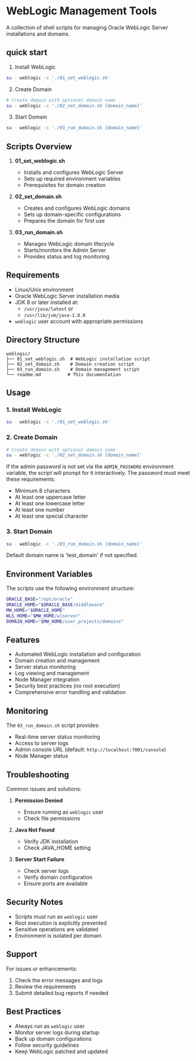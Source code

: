 # WebLogic Management Tools

A collection of shell scripts for managing Oracle WebLogic Server installations and domains.

## quick start

1. Install WebLogic
```bash
su - weblogic -c './01_set_weblogic.sh'
```

2. Create Domain
```bash
# Create domain with optional domain name
su - weblogic -c './02_set_domain.sh [domain_name]'
```

3. Start Domain
```bash
su - weblogic -c './03_run_domain.sh [domain_name]'
```


## Scripts Overview

1. **01_set_weblogic.sh**
   - Installs and configures WebLogic Server
   - Sets up required environment variables
   - Prerequisites for domain creation

2. **02_set_domain.sh**
   - Creates and configures WebLogic domains
   - Sets up domain-specific configurations
   - Prepares the domain for first use

3. **03_run_domain.sh**
   - Manages WebLogic domain lifecycle
   - Starts/monitors the Admin Server
   - Provides status and log monitoring

## Requirements

- Linux/Unix environment
- Oracle WebLogic Server installation media
- JDK 8 or later installed at:
  - `/usr/java/latest` or
  - `/usr/lib/jvm/java-1.8.0`
- `weblogic` user account with appropriate permissions

## Directory Structure

```text
weblogic/
├── 01_set_weblogic.sh  # WebLogic installation script
├── 02_set_domain.sh    # Domain creation script
├── 03_run_domain.sh    # Domain management script
└── readme.md          # This documentation
```

## Usage

### 1. Install WebLogic

```bash
su - weblogic -c './01_set_weblogic.sh'
```

### 2. Create Domain

```bash
# Create domain with optional domain name
su - weblogic -c './02_set_domain.sh [domain_name]'
```

If the admin password is not set via the `ADMIN_PASSWORD` environment variable, the script will prompt for it interactively. The password must meet these requirements:

- Minimum 8 characters
- At least one uppercase letter
- At least one lowercase letter
- At least one number
- At least one special character

### 3. Start Domain

```bash
su - weblogic -c './03_run_domain.sh [domain_name]'
```

Default domain name is 'test_domain' if not specified.

## Environment Variables

The scripts use the following environment structure:

```bash
ORACLE_BASE="/opt/oracle"
ORACLE_HOME="$ORACLE_BASE/middleware"
MW_HOME="$ORACLE_HOME"
WLS_HOME="$MW_HOME/wlserver"
DOMAIN_HOME="$MW_HOME/user_projects/domains"
```

## Features

- Automated WebLogic installation and configuration
- Domain creation and management
- Server status monitoring
- Log viewing and management
- Node Manager integration
- Security best practices (no root execution)
- Comprehensive error handling and validation

## Monitoring

The `03_run_domain.sh` script provides:

- Real-time server status monitoring
- Access to server logs
- Admin console URL (default: `http://localhost:7001/console`)
- Node Manager status

## Troubleshooting

Common issues and solutions:

1. **Permission Denied**
   - Ensure running as `weblogic` user
   - Check file permissions

2. **Java Not Found**
   - Verify JDK installation
   - Check JAVA_HOME setting

3. **Server Start Failure**
   - Check server logs
   - Verify domain configuration
   - Ensure ports are available

## Security Notes

- Scripts must run as `weblogic` user
- Root execution is explicitly prevented
- Sensitive operations are validated
- Environment is isolated per domain

## Support

For issues or enhancements:

1. Check the error messages and logs
2. Review the requirements
3. Submit detailed bug reports if needed

## Best Practices

- Always run as `weblogic` user
- Monitor server logs during startup
- Back up domain configurations
- Follow security guidelines
- Keep WebLogic patched and updated
